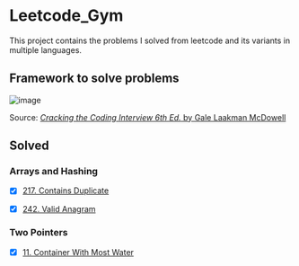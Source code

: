 # Leetcode_Gym

This project contains the problems I solved from leetcode and its variants in multiple languages.

## Framework to solve problems

![image](https://github.com/kevinknights29/Leetcode_Gym/assets/74464814/752b9d0d-ce05-441d-81ec-038a7d49bec2)

Source: [*Cracking the Coding Interview 6th Ed.* by Gale Laakman McDowell](https://amzn.to/4a7D9Ka)

## Solved

### Arrays and Hashing

- [X] [217. Contains Duplicate](./array_and_hashing/217_contains_duplicates/problem.md)

- [X] [242. Valid Anagram](./array_and_hashing/242_valid_anagram/problem.md)

### Two Pointers

- [X] [11. Container With Most Water](./two_pointers/11_container_with_most_water/problem.md)
